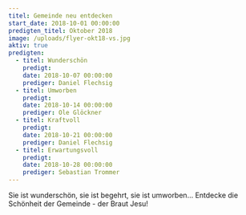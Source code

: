 ```yaml
---
titel: Gemeinde neu entdecken
start_date: 2018-10-01 00:00:00
predigten_titel: Oktober 2018
image: /uploads/flyer-okt18-vs.jpg
aktiv: true
predigten:
  - titel: Wunderschön
    predigt:
    date: 2018-10-07 00:00:00
    prediger: Daniel Flechsig
  - titel: Umworben
    predigt:
    date: 2018-10-14 00:00:00
    prediger: Ole Glöckner
  - titel: Kraftvoll
    predigt:
    date: 2018-10-21 00:00:00
    prediger: Daniel Flechsig
  - titel: Erwartungsvoll
    predigt:
    date: 2018-10-28 00:00:00
    prediger: Sebastian Trommer
---
```


Sie ist wundersch&ouml;n, sie ist begehrt, sie ist umworben... Entdecke die Sch&ouml;nheit der Gemeinde - der Braut Jesu!
